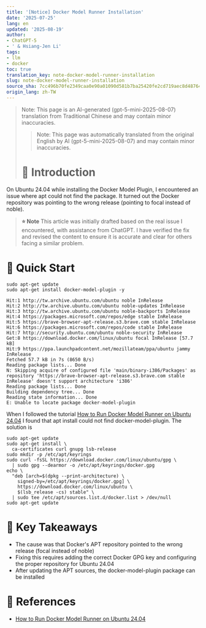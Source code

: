 ```yaml
---
title: '[Notice] Docker Model Runner Installation'
date: '2025-07-25'
lang: en
updated: '2025-08-19'
author:
- ChatGPT-5
- ' & Hsiang-Jen Li'
tags:
- llm
- docker
toc: true
translation_key: note-docker-model-runner-installation
slug: note-docker-model-runner-installation
source_sha: 7cc496b70fe2349caa0e90a01090d581b7ba25420fe2cd719aec8d487644e943
origin_lang: zh-TW
---
```


> Note: This page is an AI-generated (gpt-5-mini-2025-08-07) translation from Traditional Chinese and may contain minor inaccuracies.
> 
> > Note: This page was automatically translated from the original English by AI (gpt-5-mini-2025-08-07) and may contain minor inaccuracies.
> 
> # 📌 Introduction

On Ubuntu 24.04 while installing the Docker Model Plugin, I encountered an issue where apt could not find the package. It turned out the Docker repository was pointing to the wrong release (pointing to focal instead of noble).

> **⭐ Note**
> This article was initially drafted based on the real issue I encountered, with assistance from ChatGPT. I have verified the fix and revised the content to ensure it is accurate and clear for others facing a similar problem.

<!-- more -->

# 🚀 Quick Start

```shell
sudo apt-get update
sudo apt-get install docker-model-plugin -y

Hit:1 http://tw.archive.ubuntu.com/ubuntu noble InRelease                                 
Hit:2 http://tw.archive.ubuntu.com/ubuntu noble-updates InRelease                         
Hit:3 http://tw.archive.ubuntu.com/ubuntu noble-backports InRelease                       
Hit:4 https://packages.microsoft.com/repos/edge stable InRelease                          
Hit:5 https://brave-browser-apt-release.s3.brave.com stable InRelease                     
Hit:6 https://packages.microsoft.com/repos/code stable InRelease                          
Hit:7 http://security.ubuntu.com/ubuntu noble-security InRelease                          
Get:8 https://download.docker.com/linux/ubuntu focal InRelease [57.7 kB]                  
Hit:9 https://ppa.launchpadcontent.net/mozillateam/ppa/ubuntu jammy InRelease             
Fetched 57.7 kB in 7s (8650 B/s)
Reading package lists... Done
N: Skipping acquire of configured file 'main/binary-i386/Packages' as repository 'https://brave-browser-apt-release.s3.brave.com stable InRelease' doesn't support architecture 'i386'
Reading package lists... Done
Building dependency tree... Done
Reading state information... Done
E: Unable to locate package docker-model-plugin
```

When I followed the tutorial [How to Run Docker Model Runner on Ubuntu 24.04](https://mrcloudbook.com/how-to-run-docker-model-runner-on-ubuntu-24-04/) I found that apt install could not find docker-model-plugin. The solution is

```shell
sudo apt-get update
sudo apt-get install \
  ca-certificates curl gnupg lsb-release
sudo mkdir -p /etc/apt/keyrings
sudo curl -fsSL https://download.docker.com/linux/ubuntu/gpg \
  | sudo gpg --dearmor -o /etc/apt/keyrings/docker.gpg
echo \
  "deb [arch=$(dpkg --print-architecture) \
    signed-by=/etc/apt/keyrings/docker.gpg] \
    https://download.docker.com/linux/ubuntu \
    $(lsb_release -cs) stable" \
  | sudo tee /etc/apt/sources.list.d/docker.list > /dev/null
sudo apt-get update
```

# 🔁 Key Takeaways

- The cause was that Docker's APT repository pointed to the wrong release (focal instead of noble)
- Fixing this requires adding the correct Docker GPG key and configuring the proper repository for Ubuntu 24.04
- After updating the APT sources, the docker-model-plugin package can be installed

# 🔗 References

- [How to Run Docker Model Runner on Ubuntu 24.04](https://mrcloudbook.com/how-to-run-docker-model-runner-on-ubuntu-24-04/)

